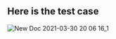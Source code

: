 ## Here is the test case 
![New Doc 2021-03-30 20 06 16_1](https://user-images.githubusercontent.com/67545874/113003556-a71fd280-9194-11eb-95f5-4d4575733c73.jpg)
